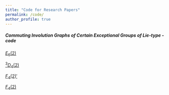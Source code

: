 ```yaml
---
title: "Code for Research Papers"
permalink: /code/
author_profile: true
---
```


##### Commuting Involution Graphs of Certain Exceptional Groups of Lie-type - code

[$E_6(2)$](https://github.com/peterrowley/peterrowley.github.io/blob/master/files/The%20commuting%20graph%20of%20E6(2).zip)

[$^3D_4(2)$](https://github.com/peterrowley/peterrowley.github.io/blob/master/files/the%20commuting%20graph%20of%203D4(2).zip)

[$F_4(2)'$](https://github.com/peterrowley/peterrowley.github.io/blob/master/files/the%20commuting%20graph%20of%20TF4(2)'.zip)

[$F_4(2)$](https://drive.google.com/file/d/1QZVkYBV5kKjtatkWWOOr6tCJaSLrUBao/view?usp=drivesdk)

